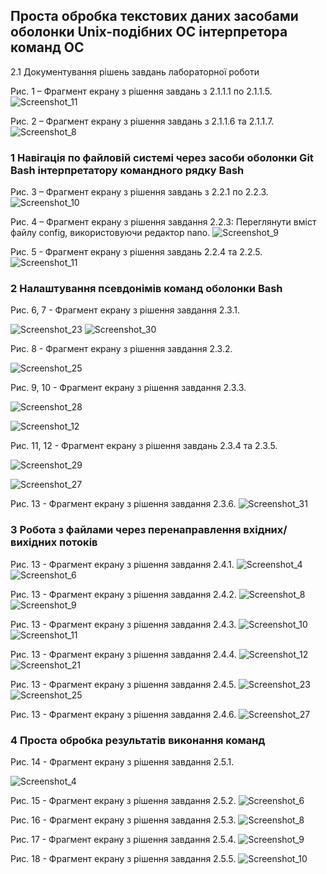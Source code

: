 <h2>Проста обробка текстових даних засобами оболонки Unix-подібних ОС інтерпретора команд ОС</h2>
2.1 Документування рішень завдань лабораторної роботи

Рис. 1 – Фрагмент екрану з рішення завдань з 2.1.1.1 по 2.1.1.5.
![Screenshot_11](https://github.com/SaintCelestine/Laboratory-work-3/assets/162352412/54224041-8eec-4687-a2df-41e645067191)

Рис. 2 – Фрагмент екрану з рішення завдань з 2.1.1.6 та 2.1.1.7.
![Screenshot_8](https://github.com/SaintCelestine/Laboratory-work-3/assets/162352412/fd3f80c3-a443-4916-b624-cf99354fd9b7)

<h3>1 Навігація по файловій системі через засоби оболонки Git Bash інтерпретатору командного рядку Bash</h3>

Рис. 3 – Фрагмент екрану з рішення завдань з 2.2.1 по 2.2.3.
![Screenshot_10](https://github.com/SaintCelestine/Laboratory-work-3/assets/162352412/cbfb4536-f295-456c-a451-b04684ab24fb)

Рис. 4 – Фрагмент екрану з рішення завдання 2.2.3: Переглянути вміст файлу config, використовуючи редактор nano.
![Screenshot_9](https://github.com/SaintCelestine/Laboratory-work-3/assets/162352412/b230bf4b-5f4d-42ef-9952-48eb641e4e95)

Рис. 5 - Фрагмент екрану з рішення завдань 2.2.4 та 2.2.5.
![Screenshot_11](https://github.com/SaintCelestine/Laboratory-work-3/assets/162352412/abae1150-9ab9-4f64-93f5-aaea922660f0)

<h3>2 Налаштування псевдонімів команд оболонки Bash</h3>
Рис. 6, 7 - Фрагмент екрану з рішення завдання 2.3.1.

![Screenshot_23](https://github.com/SaintCelestine/Laboratory-work-3/assets/162352412/8cca4000-9fbb-4b4f-8eeb-c1400f403800)
![Screenshot_30](https://github.com/SaintCelestine/Laboratory-work-3/assets/162352412/eb35ca7b-5e9b-4d6a-b086-3d10d08abcbf)

Рис. 8 - Фрагмент екрану з рішення завдання 2.3.2.

![Screenshot_25](https://github.com/SaintCelestine/Laboratory-work-3/assets/162352412/9690f5a1-0a6e-4a01-800a-83a251378aea)

Рис. 9, 10 - Фрагмент екрану з рішення завдання 2.3.3.

![Screenshot_28](https://github.com/SaintCelestine/Laboratory-work-3/assets/162352412/9c39ef8e-f169-44c0-9c10-fe024f3d8d71)

![Screenshot_12](https://github.com/SaintCelestine/Laboratory-work-3/assets/162352412/9227aae8-9c4d-457b-872c-f38148f672ac)

Рис. 11, 12 - Фрагмент екрану з рішення завдань 2.3.4 та 2.3.5.

![Screenshot_29](https://github.com/SaintCelestine/Laboratory-work-3/assets/162352412/12849c21-6b98-481f-a0c5-0ed147dad59d)

![Screenshot_27](https://github.com/SaintCelestine/Laboratory-work-3/assets/162352412/cd875588-2604-4ce3-8caf-16aaccc92d3c)

Рис. 13 - Фрагмент екрану з рішення завдання 2.3.6.
![Screenshot_31](https://github.com/SaintCelestine/Laboratory-work-3/assets/162352412/2b865e08-0da4-4a47-9711-b8134f2b48cf)

<h3>3 Робота з файлами через перенаправлення вхідних/вихідних потоків</h3>

Рис. 13 - Фрагмент екрану з рішення завдання 2.4.1.
![Screenshot_4](https://github.com/SaintCelestine/Laboratory-work-3/assets/162352412/a5a86b53-1446-4dff-ad4f-67af56a5d444)
![Screenshot_6](https://github.com/SaintCelestine/Laboratory-work-3/assets/162352412/0aa1e4f2-964f-4c4c-954e-d87105ebae10)

Рис. 13 - Фрагмент екрану з рішення завдання 2.4.2.
![Screenshot_8](https://github.com/SaintCelestine/Laboratory-work-3/assets/162352412/b8de3ca9-31bd-4a12-9a70-01d4ebc3b607)
![Screenshot_9](https://github.com/SaintCelestine/Laboratory-work-3/assets/162352412/ad137953-638b-49ff-9f08-73791b0893a7)

Рис. 13 - Фрагмент екрану з рішення завдання 2.4.3.
![Screenshot_10](https://github.com/SaintCelestine/Laboratory-work-3/assets/162352412/eabf8e26-7ddb-4f92-86fd-c48584afa919)
![Screenshot_11](https://github.com/SaintCelestine/Laboratory-work-3/assets/162352412/9b056075-139c-4bc7-b8a4-8dbc3bec2391)

Рис. 13 - Фрагмент екрану з рішення завдання 2.4.4.
![Screenshot_12](https://github.com/SaintCelestine/Laboratory-work-3/assets/162352412/b81889cd-d69f-4440-b258-aa6c1d35bde2)
![Screenshot_21](https://github.com/SaintCelestine/Laboratory-work-3/assets/162352412/b520e112-3d83-4e15-86a9-87f64e492385)

Рис. 13 - Фрагмент екрану з рішення завдання 2.4.5.
![Screenshot_23](https://github.com/SaintCelestine/Laboratory-work-3/assets/162352412/caad7adb-2d27-482b-93ca-051834bf31e6)
![Screenshot_25](https://github.com/SaintCelestine/Laboratory-work-3/assets/162352412/ea111a57-17fd-4c9c-9a82-faa12b32bba4)

Рис. 13 - Фрагмент екрану з рішення завдання 2.4.6.
![Screenshot_27](https://github.com/SaintCelestine/Laboratory-work-3/assets/162352412/521fceff-98eb-451c-b3a8-48902e510d6e)

<h3>4 Проста обробка результатів виконання команд</h3>

Рис. 14 - Фрагмент екрану з рішення завдання 2.5.1.

![Screenshot_4](https://github.com/SaintCelestine/Laboratory-work-3/assets/162352412/23db809b-9bdc-4b1b-a032-eae37aff37e9)

Рис. 15 - Фрагмент екрану з рішення завдання 2.5.2.
![Screenshot_6](https://github.com/SaintCelestine/Laboratory-work-3/assets/162352412/c0b33cfd-9fd8-4d62-9c4f-aa1379c40b1f)

Рис. 16 - Фрагмент екрану з рішення завдання 2.5.3.
![Screenshot_8](https://github.com/SaintCelestine/Laboratory-work-3/assets/162352412/e5e191bd-828c-41f4-8fbb-f5aaa0474b5e)

Рис. 17 - Фрагмент екрану з рішення завдання 2.5.4.
![Screenshot_9](https://github.com/SaintCelestine/Laboratory-work-3/assets/162352412/c28fdde1-1463-47a4-8435-258ddd3aad99)

Рис. 18 - Фрагмент екрану з рішення завдання 2.5.5.
![Screenshot_10](https://github.com/SaintCelestine/Laboratory-work-3/assets/162352412/406c9b50-7dd0-4900-9723-cbfaac48bacb)
